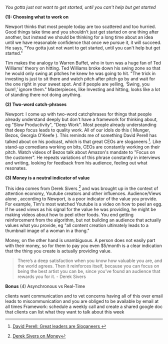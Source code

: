 *You gotta just not want to get started, until you can't help but get started*

**(1): Choosing what to work on** 

Newport thinks that most people today are too scattered and too hurried. Good things take time and you shouldn't just get started on one thing after another, but instead we should be thinking for a long time about an idea until we have reasonable confidence that once we pursue it, it will succeed. He says, "You gotta just not want to get started, until you can't help but get started."

Tim makes the analogy to Warren Buffet, who in turn was a huge fan of Ted Williams' theory on hitting. Ted Williams broke down his swing zone so that he would only swing at pitches he knew he was going to hit. 
"The trick in investing is just to sit there and watch pitch after pitch go by and wait for the one right in your sweet spot. And if people are yelling, ‘Swing, you bum!,’ ignore them."
Masterpieces, like Investing and hitting, looks like a lot of standing there not doing anything. 


**(2) Two-word catch-phrases** 

Newport: I come up with two-word catchphrases for things that people already understand deeply but don't have a framework for thinking about, eg "Slow Productivity", "Deep Work". Most people already understanding that deep focus leads to quality work. All of our idols do this ( Munger, Bezos, Georgia O'Keefe ). This reminds me of something David Perell has talked about on his podcast, which is that great CEOs are sloganeers [^3]. Like stand-up comedians working on bits, CEOs are constantly working on their pitch. Watch videos of Bezos talk about Amazon's mandate to "Focus on the customer". He repeats variations of this phrase constantly in interviews and writing, looking for feedback from his audience, feeling out what resonates. 

**(3) Money is a neutral indicator of value**

This idea comes from Derek Sivers [^1] and was brought up in the context of attention economy, Youtube creators and other influences. Audience/Views alone , according to Newport, is a poor indicator of the value you provide. For example, Tim's most watched Youtube is a video on how to peel an egg. If he used *views* as his signal for the value he was providing, he might be making videos about how to peel other foods. You end getting reinforcement from the algorithm, but not building an audience that actually values what you provide, eg "all content creation ultimately leads to a thumbnail image of a woman in a thong." 

Money, on the other hand is unambiguous. A person does not easily part with their money, so for them to pay you even $5/month is a clear indication that the thing you create is actually providing value. 

>There’s a deep satisfaction when you know how valuable you are, and the world agrees. Then it reinforces itself, because you can focus on being the best artist you can be, since you’ve found an audience that rewards you for it. - Derek Sivers

**Bonus**
(4) Asynchronous vs Real-Time

clients want communication and to vet concerns
having all of this over email leads to miscommunication and you are obliged to be available by email at all times
Framework: schedule a weekly call and create a shared google doc that clients can list what they want to talk about this week 




[^1]: [Derek Sivers on Money](https://sive.rs/mn1)
[^2]: [Cal Newport - How to embrace Slow Productivity, Build a Deep Life, Achieve Mastery, and Defend your Time](https://open.spotify.com/episode/29DCpgoir9PCisRHd0p8on?si=a736272a51cf4bb7)
[^3]: [David Perell: Great leaders are Sloganeers ](https://twitter.com/david_perell/status/1705444526989684736)
